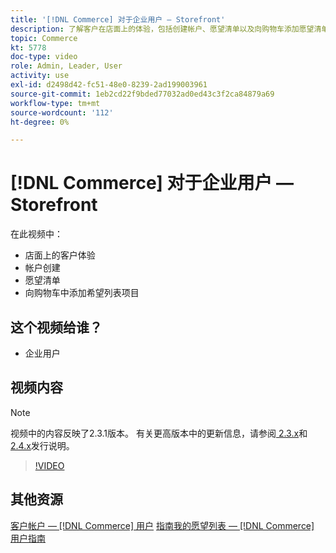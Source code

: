 ```yaml
---
title: '[!DNL Commerce] 对于企业用户 — Storefront'
description: 了解客户在店面上的体验，包括创建帐户、愿望清单以及向购物车添加愿望清单项目
topic: Commerce
kt: 5778
doc-type: video
role: Admin, Leader, User
activity: use
exl-id: d2498d42-fc51-48e0-8239-2ad199003961
source-git-commit: 1eb2cd22f9bded77032ad0ed43c3f2ca84879a69
workflow-type: tm+mt
source-wordcount: '112'
ht-degree: 0%

---
```


# [!DNL Commerce] 对于企业用户 — Storefront

在此视频中：

- 店面上的客户体验
- 帐户创建
- 愿望清单
- 向购物车中添加希望列表项目

## 这个视频给谁？

- 企业用户

## 视频内容

>[!NOTE]
>
>视频中的内容反映了2.3.1版本。 有关更高版本中的更新信息，请参阅[ 2.3.x](https://devdocs.magento.com/guides/v2.3/release-notes/bk-release-notes.html)和[ 2.4.x](https://devdocs.magento.com/guides/v2.4/release-notes/bk-release-notes.html)发行说明。

>[!VIDEO](https://video.tv.adobe.com/v/36188?quality=12&learn=on)

## 其他资源

[客户帐户 —  [!DNL Commerce] 用户](https://docs.magento.com/user-guide/customers/customer-account.html)
[指南我的愿望列表 —  [!DNL Commerce] 用户指南](https://docs.magento.com/user-guide/customers/account-dashboard-my-wish-list.html)
